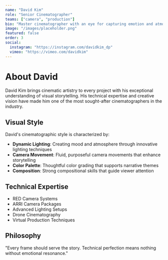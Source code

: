 ```yaml
---
name: "David Kim"
role: "Senior Cinematographer"
teams: ["camera", "production"]
bio: "Master cinematographer with an eye for capturing emotion and atmosphere through innovative camera techniques and lighting design."
image: "/images/placeholder.png"
featured: false
order: 3
social:
  instagram: "https://instagram.com/davidkim_dp"
  vimeo: "https://vimeo.com/davidkim"
---
```


# About David

David Kim brings cinematic artistry to every project with his exceptional understanding of visual storytelling. His technical expertise and creative vision have made him one of the most sought-after cinematographers in the industry.

## Visual Style

David's cinematographic style is characterized by:
- **Dynamic Lighting**: Creating mood and atmosphere through innovative lighting techniques
- **Camera Movement**: Fluid, purposeful camera movements that enhance storytelling
- **Color Palette**: Thoughtful color grading that supports narrative themes
- **Composition**: Strong compositional skills that guide viewer attention

## Technical Expertise

- RED Camera Systems
- ARRI Camera Packages
- Advanced Lighting Setups
- Drone Cinematography
- Virtual Production Techniques

## Philosophy

"Every frame should serve the story. Technical perfection means nothing without emotional resonance."